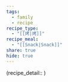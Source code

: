 ```yaml
---
tags:
  - family
  - recipe
recipe_type:
  - "[[烤|烤]]"
recipe_meal:
  - "[[Snack|Snack]]"
share: true
hide: true
---
```

(recipe_detail:: )
